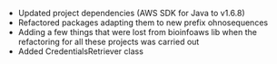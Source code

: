 * Updated project dependencies (AWS SDK for Java to v1.6.8)
* Refactored packages adapting them to new prefix ohnosequences
* Adding a few things that were lost from bioinfoaws lib when the refactoring for all these projects was carried out
* Added CredentialsRetriever class
